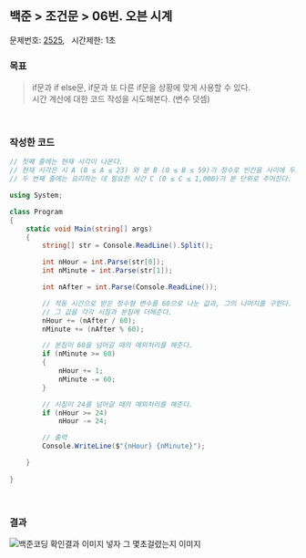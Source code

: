 
## 백준 > 조건문 > 06번. 오븐 시계    
문제번호: [2525](https://www.acmicpc.net/problem/2525), &nbsp; 시간제한: 1초

### 목표     
> if문과 if else문, if문과 또 다른 if문을 상황에 맞게 사용할 수 있다.    
> 시간 계산에 대한 코드 작성을 시도해본다. (변수 덧셈)

<br>

### 작성한 코드   

```cs
// 첫째 줄에는 현재 시각이 나온다. 
// 현재 시각은 시 A (0 ≤ A ≤ 23) 와 분 B (0 ≤ B ≤ 59)가 정수로 빈칸을 사이에 두고 순서대로 주어진다. 
// 두 번째 줄에는 요리하는 데 필요한 시간 C (0 ≤ C ≤ 1,000)가 분 단위로 주어진다.

using System;

class Program
{
    static void Main(string[] args)
    {        
        string[] str = Console.ReadLine().Split();

        int nHour = int.Parse(str[0]);
        int nMinute = int.Parse(str[1]);

        int nAfter = int.Parse(Console.ReadLine());

        // 작동 시간으로 받은 정수형 변수를 60으로 나눈 값과, 그의 나머지를 구한다.
        // 그 값을 각각 시침과 분침에 더해준다.
        nHour += (nAfter / 60);
        nMinute += (nAfter % 60);

        // 분침이 60을 넘어갈 때의 예외처리를 해준다.
        if (nMinute >= 60)
        {
            nHour += 1;
            nMinute -= 60;
        }

        // 시침이 24를 넘어갈 때의 예외처리를 해준다.
        if (nHour >= 24)
            nHour -= 24;

        // 출력
        Console.WriteLine($"{nHour} {nMinute}");

    }    
    
}
```

<br>

### 결과    
![백준코딩 확인결과 이미지 넣자 그 몇초걸렸는지 이미지]()